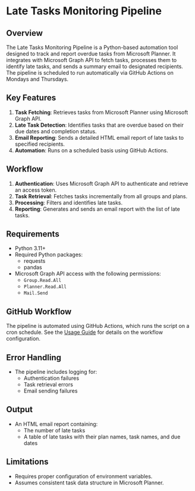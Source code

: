 # Late Tasks Monitoring Pipeline

## Overview
The Late Tasks Monitoring Pipeline is a Python-based automation tool designed to track and report overdue tasks from Microsoft Planner. It integrates with Microsoft Graph API to fetch tasks, processes them to identify late tasks, and sends a summary email to designated recipients. The pipeline is scheduled to run automatically via GitHub Actions on Mondays and Thursdays.

## Key Features
1. **Task Fetching**: Retrieves tasks from Microsoft Planner using Microsoft Graph API.
2. **Late Task Detection**: Identifies tasks that are overdue based on their due dates and completion status.
3. **Email Reporting**: Sends a detailed HTML email report of late tasks to specified recipients.
4. **Automation**: Runs on a scheduled basis using GitHub Actions.

## Workflow
1. **Authentication**: Uses Microsoft Graph API to authenticate and retrieve an access token.
2. **Task Retrieval**: Fetches tasks incrementally from all groups and plans.
3. **Processing**: Filters and identifies late tasks.
4. **Reporting**: Generates and sends an email report with the list of late tasks.

## Requirements
- Python 3.11+
- Required Python packages:
    - requests
    - pandas
- Microsoft Graph API access with the following permissions:
    - `Group.Read.All`
    - `Planner.Read.All`
    - `Mail.Send`

## GitHub Workflow
The pipeline is automated using GitHub Actions, which runs the script on a cron schedule. See the [Usage Guide](main.md) for details on the workflow configuration.

## Error Handling
- The pipeline includes logging for:
    - Authentication failures
    - Task retrieval errors
    - Email sending failures

## Output
- An HTML email report containing:
    - The number of late tasks
    - A table of late tasks with their plan names, task names, and due dates

## Limitations
- Requires proper configuration of environment variables.
- Assumes consistent task data structure in Microsoft Planner.
